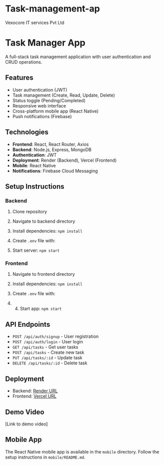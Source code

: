 # Task-management-ap
Vexocore IT services Pvt Ltd 




# Task Manager App

A full-stack task management application with user authentication and CRUD operations.

## Features
- User authentication (JWT)
- Task management (Create, Read, Update, Delete)
- Status toggle (Pending/Completed)
- Responsive web interface
- Cross-platform mobile app (React Native)
- Push notifications (Firebase)

## Technologies
- **Frontend**: React, React Router, Axios
- **Backend**: Node.js, Express, MongoDB
- **Authentication**: JWT
- **Deployment**: Render (Backend), Vercel (Frontend)
- **Mobile**: React Native
- **Notifications**: Firebase Cloud Messaging

## Setup Instructions
### Backend
1. Clone repository
2. Navigate to backend directory
3. Install dependencies: `npm install`
4. Create `.env` file with:

5. Start server: `npm start`

### Frontend
1. Navigate to frontend directory
2. Install dependencies: `npm install`
3. Create `.env` file with:

4. 4. Start app: `npm start`

## API Endpoints
- `POST /api/auth/signup` - User registration
- `POST /api/auth/login` - User login
- `GET /api/tasks` - Get user tasks
- `POST /api/tasks` - Create new task
- `PUT /api/tasks/:id` - Update task
- `DELETE /api/tasks/:id` - Delete task

## Deployment
- Backend: [Render URL](https://your-backend.onrender.com)
- Frontend: [Vercel URL](https://your-frontend.vercel.app)

## Demo Video
[Link to demo video]

## Mobile App
The React Native mobile app is available in the `mobile` directory. Follow the setup instructions in `mobile/README.md`.
